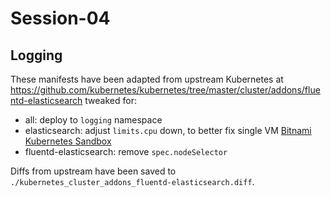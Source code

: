 # Session-04
## Logging

These manifests have been adapted from upstream Kubernetes at
https://github.com/kubernetes/kubernetes/tree/master/cluster/addons/fluentd-elasticsearch
tweaked for:

* all: deploy to `logging` namespace
* elasticsearch: adjust `limits.cpu` down, to better fix single VM
  [Bitnami Kubernetes Sandbox](https://bitnami.com/stack/kubernetes-sandbox)
* fluentd-elasticsearch: remove `spec.nodeSelector`

Diffs from upstream have been saved to
`./kubernetes_cluster_addons_fluentd-elasticsearch.diff`.
